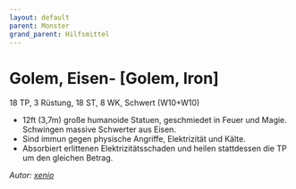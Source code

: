 ```yaml
---
layout: default
parent: Monster
grand_parent: Hilfsmittel
---
```


# Golem, Eisen- [Golem, Iron]
18 TP, 3 Rüstung, 18 ST, 8 WK, Schwert (W10+W10)
- 12ft (3,7m) große humanoide Statuen, geschmiedet in Feuer und Magie. Schwingen massive Schwerter aus Eisen.
- Sind immun gegen physische Angriffe, Elektrizität und Kälte.
- Absorbiert erlittenen Elektrizitätsschaden und heilen stattdessen die TP um den gleichen Betrag.

*Autor: [xenio](https://xenioinabottle.blogspot.com)*
